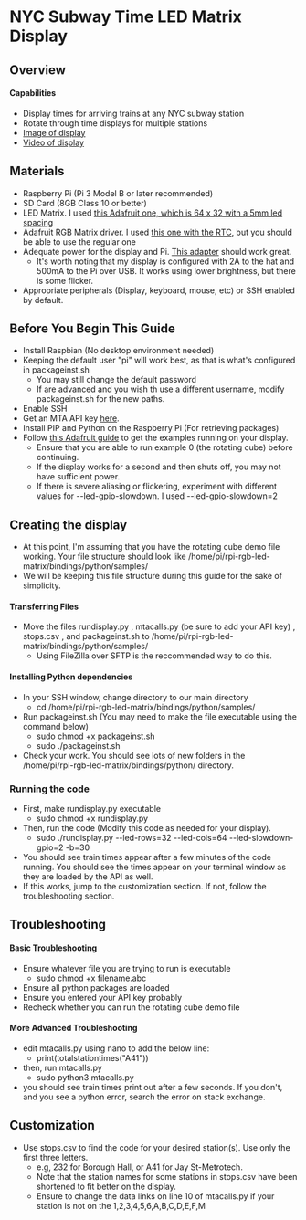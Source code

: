 # NYC Subway Time LED Matrix Display
## Overview
#### Capabilities
- Display times for arriving trains at any NYC subway station
- Rotate through time displays for multiple stations
- [Image of display](https://github.com/techytobias/NYC-Subway-Display/blob/main/Display.JPG)
- [Video of display](https://github.com/techytobias/NYC-Subway-Display/blob/main/DisplayVideo.MOV)
## Materials
- Raspberry Pi (Pi 3 Model B or later recommended)
- SD Card (8GB Class 10 or better)
- LED Matrix. I used [this Adafruit one, which is 64 x 32 with a 5mm led spacing](https://www.adafruit.com/product/2277)
- Adafruit RGB Matrix driver. I used [this one with the RTC](https://www.adafruit.com/product/2345), but you should be able to use the regular one
- Adequate power for the display and Pi. [This adapter](https://www.adafruit.com/product/1466) should work great.
    - It's worth noting that my display is configured with 2A to the hat and 500mA to the Pi over USB. It works using lower brightness, but there is some flicker.
- Appropriate peripherals (Display, keyboard, mouse, etc) or SSH enabled by default.

## Before You Begin This Guide
- Install Raspbian (No desktop environment needed)
- Keeping the default user "pi" will work best, as that is what's configured in packageinst.sh 
    - You may still change the default password
    - If are advanced and you wish th use a different username, modify packageinst.sh for the new paths. 
- Enable SSH
- Get an MTA API key [here](https://api.mta.info).
- Install PIP and Python on the Raspberry Pi (For retrieving packages)
- Follow [this Adafruit guide](https://learn.adafruit.com/adafruit-rgb-matrix-plus-real-time-clock-hat-for-raspberry-pi/driving-matrices) to get the examples running on your display.
    - Ensure that you are able to run example 0 (the rotating cube) before continuing.
    - If the display works for a second and then shuts off, you may not have sufficient power.
    - If there is severe aliasing or flickering, experiment with different values for --led-gpio-slowdown. I used --led-gpio-slowdown=2

## Creating the display
- At this point, I'm assuming that you have the rotating cube demo file working. Your file structure should look like /home/pi/rpi-rgb-led-matrix/bindings/python/samples/
- We will be keeping this file structure during this guide for the sake of simplicity.
#### Transferring Files
- Move the files rundisplay.py , mtacalls.py (be sure to add your API key) , stops.csv , and packageinst.sh to /home/pi/rpi-rgb-led-matrix/bindings/python/samples/
    - Using FileZilla over SFTP is the reccommended way to do this.
#### Installing Python dependencies
- In your SSH window, change directory to our main directory
    - cd /home/pi/rpi-rgb-led-matrix/bindings/python/samples/
- Run packageinst.sh (You may need to make the file executable using the command below)
    - sudo chmod +x packageinst.sh
    - sudo ./packageinst.sh
- Check your work. You should see lots of new folders in the /home/pi/rpi-rgb-led-matrix/bindings/python/ directory.
### Running the code
- First, make rundisplay.py executable
    - sudo chmod +x rundisplay.py
- Then, run the code (Modify this code as needed for your display).
    - sudo ./rundisplay.py --led-rows=32 --led-cols=64 --led-slowdown-gpio=2 -b=30
- You should see train times appear after a few minutes of the code running. You should see the times appear on your terminal window as they are loaded by the API as well.
- If this works, jump to the customization section. If not, follow the troubleshooting section.

## Troubleshooting
#### Basic Troubleshooting
- Ensure whatever file you are trying to run is executable
    - sudo chmod +x filename.abc
- Ensure all python packages are loaded
- Ensure you entered your API key probably
- Recheck whether you can run the rotating cube demo file

#### More Advanced Troubleshooting
- edit mtacalls.py using nano to add the below line:
    - print(totalstationtimes("A41"))
- then, run mtacalls.py
    - sudo python3 mtacalls.py
- you should see train times print out after a few seconds. If you don't, and you see a python error, search the error on stack exchange.

## Customization
- Use stops.csv to find the code for your desired station(s). Use only the first three letters.
    - e.g, 232 for Borough Hall, or A41 for Jay St-Metrotech.
    - Note that the station names for some stations in stops.csv have been shortened to fit better on the display.
    - Ensure to change the data links on line 10 of mtacalls.py if your station is not on the 1,2,3,4,5,6,A,B,C,D,E,F,M
    
    



